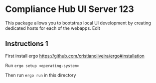 # Compliance Hub UI Server 123

This package allows you to bootstrap local UI development by creating dedicated hosts for each of the webapps.
Edit 
## Instructions 1

First install ergo https://github.com/cristianoliveira/ergo#installation

Run `ergo setup <operating-system>`

Then run `ergo run` in this directory
